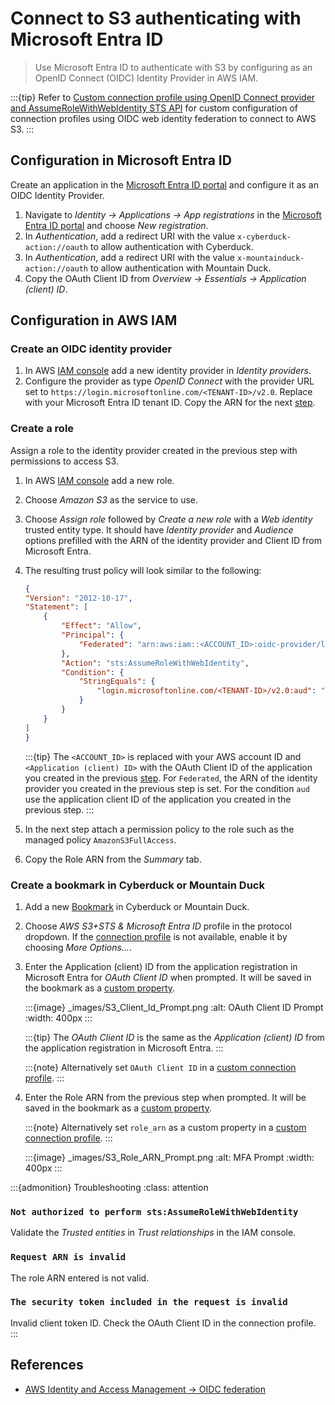 Connect to S3 authenticating with Microsoft Entra ID
====

> Use Microsoft Entra ID to authenticate with S3 by configuring as an OpenID Connect (OIDC) Identity Provider in AWS IAM.


:::{tip}
Refer to [Custom connection profile using OpenID Connect provider and AssumeRoleWithWebIdentity STS API](../protocols/profiles/aws_oidc.md) for custom configuration of connection profiles using OIDC web identity federation to connect to AWS S3.
:::

## Configuration in Microsoft Entra ID

Create an application in the [Microsoft Entra ID portal](https://portal.microsoftonline.com/applications) and configure it as an OIDC Identity Provider.

1. Navigate to _Identity → Applications → App registrations_ in the [Microsoft Entra ID portal](https://portal.microsoftonline.com/applications) and choose _New registration_.
2. In _Authentication_, add a redirect URI with the value `x-cyberduck-action://oauth` to allow authentication with Cyberduck.
3. In _Authentication_, add a redirect URI with the value `x-mountainduck-action://oauth` to allow authentication with Mountain Duck.
4. Copy the OAuth Client ID from _Overview → Essentials → Application (client) ID_.


## Configuration in AWS IAM

### Create an OIDC identity provider
1. In AWS [IAM console](https://console.aws.amazon.com/iam/) add a new identity provider in _Identity providers_.
2. Configure the provider as type _OpenID Connect_ with the provider URL set to `https://login.microsoftonline.com/<TENANT-ID>/v2.0`. Replace <TENANT-ID> with your Microsoft Entra ID tenant ID. Copy the ARN for the next [step](#create-a-role).

### Create a role

Assign a role to the identity provider created in the previous step with permissions to access S3.

1. In AWS [IAM console](https://console.aws.amazon.com/iam/) add a new role.
2. Choose _Amazon S3_ as the service to use.
3. Choose _Assign role_ followed by _Create a new role_ with a _Web identity_ trusted entity type. It should have _Identity provider_ and _Audience_ options prefilled with the ARN of the identity provider and Client ID from Microsoft Entra.
4. The resulting trust policy will look similar to the following:

    ```json
   {
    "Version": "2012-10-17",
    "Statement": [
        {
            "Effect": "Allow",
            "Principal": {
                "Federated": "arn:aws:iam::<ACCOUNT_ID>:oidc-provider/login.microsoftonline.com/<TENANT-ID>/v2.0"
            },
            "Action": "sts:AssumeRoleWithWebIdentity",
            "Condition": {
                "StringEquals": {
                    "login.microsoftonline.com/<TENANT-ID>/v2.0:aud": "<Application (client) ID>"
                }
            }
        }
    ]
   }
    ```
   
    :::{tip}
    The `<ACCOUNT_ID>` is replaced with your AWS account ID and `<Application (client) ID>` with the OAuth Client ID of the application you created in the previous [step](#configuration-in-microsoft-entra-id). For `Federated`, the ARN of the identity provider you created in the previous step is set. For the condition `aud` use the application client ID of the application you created in the previous step.
    :::

5. In the next step attach a permission policy to the role such as the managed policy `AmazonS3FullAccess`.
6. Copy the Role ARN from the _Summary_ tab.


### Create a bookmark in Cyberduck or Mountain Duck

1. Add a new [Bookmark](../cyberduck/bookmarks.md) in Cyberduck or Mountain Duck.
2. Choose *AWS S3+STS & Microsoft Entra ID* profile in the protocol dropdown. If the [connection profile](../protocols/profiles/index.md) is not available, enable it by choosing _More Options…_.
3. Enter the Application (client) ID from the application registration in Microsoft Entra for _OAuth Client ID_ when prompted. It will be saved in the bookmark as a [custom property](hidden_properties.md#in-duck-bookmark-files).
    
   :::{image} _images/S3_Client_Id_Prompt.png
   :alt: OAuth Client ID Prompt
   :width: 400px
   :::

   :::{tip}
   The _OAuth Client ID_ is the same as the _Application (client) ID_ from the application registration in Microsoft Entra.
   :::

   :::{note}
   Alternatively set `OAuth Client ID` in a [custom connection profile](../protocols/profiles/aws_oidc.md).
   :::

4. Enter the Role ARN from the previous step when prompted. It will be saved in the bookmark as a [custom property](hidden_properties.md#in-duck-bookmark-files).

   :::{note}
   Alternatively set `role_arn` as a custom property in a [custom connection profile](../protocols/profiles/aws_oidc.md).
   :::

   :::{image} _images/S3_Role_ARN_Prompt.png
   :alt: MFA Prompt
   :width: 400px
   :::

:::{admonition} Troubleshooting
:class: attention
### `Not authorized to perform sts:AssumeRoleWithWebIdentity`
Validate the _Trusted entities_ in _Trust relationships_ in the IAM console.

### `Request ARN is invalid`
The role ARN entered is not valid.

### `The security token included in the request is invalid`
Invalid client token ID. Check the OAuth Client ID in the connection profile.
:::

## References
- [AWS Identity and Access Management → OIDC federation](https://docs.aws.amazon.com/IAM/latest/UserGuide/id_roles_providers_oidc.html)